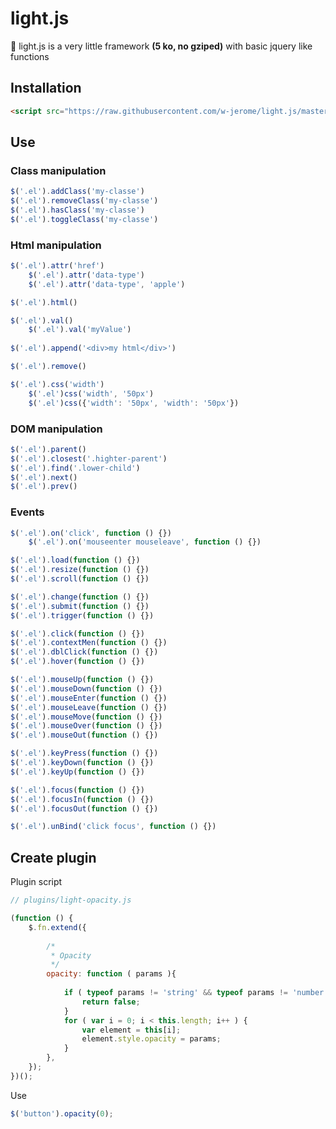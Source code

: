 # light.js

:seedling: light.js is a very little framework **(5 ko, no gziped)** with basic jquery like functions

## Installation

```html
<script src="https://raw.githubusercontent.com/w-jerome/light.js/master/dist/light.min.js"></script>
```

## Use

### Class manipulation

```javascript
$('.el').addClass('my-classe')
$('.el').removeClass('my-classe')
$('.el').hasClass('my-classe')
$('.el').toggleClass('my-classe')
```

### Html manipulation

```javascript
$('.el').attr('href')
	$('.el').attr('data-type')
	$('.el').attr('data-type', 'apple')

$('.el').html()

$('.el').val()
	$('.el').val('myValue')
	
$('.el').append('<div>my html</div>')

$('.el').remove()

$('.el').css('width')
	$('.el')css('width', '50px')
	$('.el')css({'width': '50px', 'width': '50px'})
```

### DOM manipulation

```javascript
$('.el').parent()
$('.el').closest('.highter-parent')
$('.el').find('.lower-child')
$('.el').next()
$('.el').prev()
```

### Events

```javascript
$('.el').on('click', function () {})
	$('.el').on('mouseenter mouseleave', function () {})

$('.el').load(function () {})
$('.el').resize(function () {})
$('.el').scroll(function () {})

$('.el').change(function () {})
$('.el').submit(function () {})
$('.el').trigger(function () {})

$('.el').click(function () {})
$('.el').contextMen(function () {})
$('.el').dblClick(function () {})
$('.el').hover(function () {})

$('.el').mouseUp(function () {})
$('.el').mouseDown(function () {})
$('.el').mouseEnter(function () {})
$('.el').mouseLeave(function () {})
$('.el').mouseMove(function () {})
$('.el').mouseOver(function () {})
$('.el').mouseOut(function () {})

$('.el').keyPress(function () {})
$('.el').keyDown(function () {})
$('.el').keyUp(function () {})

$('.el').focus(function () {})
$('.el').focusIn(function () {})
$('.el').focusOut(function () {})

$('.el').unBind('click focus', function () {})
```


## Create plugin

Plugin script

```javascript
// plugins/light-opacity.js

(function () {
	$.fn.extend({
		
		/*
		 * Opacity
		 */
		opacity: function ( params ){
			
			if ( typeof params != 'string' && typeof params != 'number' ) {
				return false;
			}
			for ( var i = 0; i < this.length; i++ ) {
				var element = this[i];
				element.style.opacity = params;
			}
		},
	});
})();
```

Use

```javascript
$('button').opacity(0);
```
